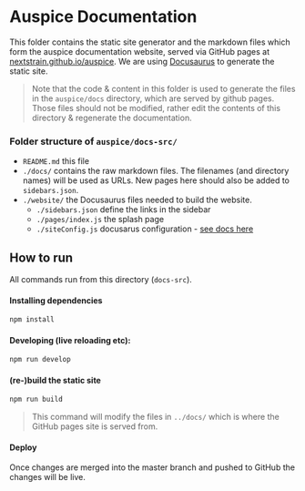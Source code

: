 # Auspice Documentation

This folder contains the static site generator and the markdown files which form the auspice documentation website, served via GitHub pages at [nextstrain.github.io/auspice](https://nextstrain.github.io/auspice).
We are using [Docusaurus](https://docusaurus.io/) to generate the static site.


> Note that the code & content in this folder is used to generate the files in the `auspice/docs` directory, which are served by github pages.
Those files should not be modified, rather edit the contents of this directory & regenerate the documentation.


### Folder structure of `auspice/docs-src/`
* `README.md` this file
* `./docs/` contains the raw markdown files. The filenames (and directory names) will be used as URLs.
New pages here should also be added to `sidebars.json`.
* `./website/` the Docusaurus files needed to build the website.
  * `./sidebars.json` define the links in the sidebar
  * `./pages/index.js` the splash page
  * `./siteConfig.js` docusarus configuration - [see docs here](https://docusaurus.io/docs/en/site-config)


## How to run 

All commands run from this directory (`docs-src`).

#### Installing dependencies
```bash
npm install
```

#### Developing (live reloading etc):
```bash
npm run develop
```

#### (re-)build the static site

```bash
npm run build
```
> This command will modify the files in `../docs/` which is where the GitHub pages site is served from.

#### Deploy
Once changes are merged into the master branch and pushed to GitHub the changes will be live.
